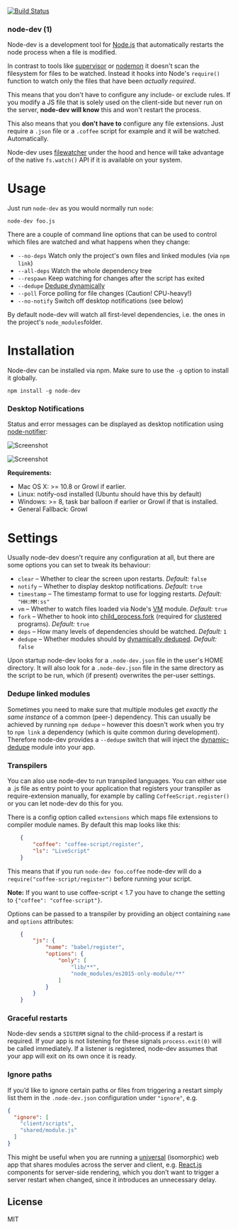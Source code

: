 [![Build Status](https://secure.travis-ci.org/fgnass/node-dev.png)](http://travis-ci.org/fgnass/node-dev)

### node-dev (1)

Node-dev is a development tool for [Node.js](http://nodejs.org) that
automatically restarts the node process when a file is modified.

In contrast to tools like
[supervisor](https://github.com/isaacs/node-supervisor) or
[nodemon](https://github.com/remy/nodemon) it doesn't scan the filesystem for
files to be watched. Instead it hooks into Node's `require()` function to watch
only the files that have been _actually required_.

This means that you don't have to configure any include- or exclude rules.
If you modify a JS file that is solely used on the client-side but never run on
the server, __node-dev will know__ this and won't restart the process.

This also means that you __don't have to__ configure any file extensions. Just
require a `.json` file or a `.coffee` script for example and it will be watched.
Automatically.

Node-dev uses [filewatcher](https://www.npmjs.org/package/filewatcher) under
the hood and hence will take advantage of the native `fs.watch()` API if it
is available on your system.


# Usage

Just run `node-dev` as you would normally run `node`:

```
node-dev foo.js
```

There are a couple of command line options that can be used to control which
files are watched and what happens when they change:

* `--no-deps` Watch only the project's own files and linked modules (via `npm link`)
* `--all-deps` Watch the whole dependency tree
* `--respawn` Keep watching for changes after the script has exited
* `--dedupe` [Dedupe dynamically](https://www.npmjs.org/package/dynamic-dedupe)
* `--poll` Force polling for file changes (Caution! CPU-heavy!)
* `--no-notify` Switch off desktop notifications (see below)

By default node-dev will watch all first-level dependencies, i.e. the ones in
the project's `node_modules`folder.


# Installation

Node-dev can be installed via npm. Make sure to use the `-g` option to install
it globally.

    npm install -g node-dev

### Desktop Notifications

Status and error messages can be displayed as desktop notification using
[node-notifier](https://www.npmjs.org/package/node-notifier):

![Screenshot](http://fgnass.github.com/images/node-dev.png)

![Screenshot](http://fgnass.github.com/images/node-dev-linux.png)

__Requirements:__

* Mac OS X: >= 10.8 or Growl if earlier.
* Linux: notify-osd installed (Ubuntu should have this by default)
* Windows: >= 8, task bar balloon if earlier or Growl if that is installed.
* General Fallback: Growl


# Settings

Usually node-dev doesn't require any configuration at all, but there are some
options you can set to tweak its behaviour:

* `clear` – Whether to clear the screen upon restarts. _Default:_ `false`
* `notify` – Whether to display desktop notifications. _Default:_ `true`
* `timestamp` – The timestamp format to use for logging restarts. _Default:_ `"HH:MM:ss"`
* `vm` – Whether to watch files loaded via Node's [VM](http://nodejs.org/docs/latest/api/vm.html) module. _Default:_ `true`
* `fork` – Whether to hook into [child_process.fork](http://nodejs.org/docs/latest/api/child_process.html#child_process_child_process_fork_modulepath_args_options) (required for [clustered](http://nodejs.org/docs/latest/api/cluster.html) programs). _Default:_ `true`
* `deps` – How many levels of dependencies should be watched. _Default:_ `1`
* `dedupe` – Whether modules should by [dynamically deduped](https://www.npmjs.org/package/dynamic-dedupe). _Default:_ `false`

Upon startup node-dev looks for a `.node-dev.json` file in the user's HOME
directory. It will also look for a `.node-dev.json` file in the same directory
as the script to be run, which (if present) overwrites the per-user settings.

### Dedupe linked modules

Sometimes you need to make sure that multiple modules get
_exactly the same instance_ of a common (peer-) dependency. This can usually be
achieved by running `npm dedupe` – however this doesn't work when you try to
`npm link` a dependency (which is quite common during development). Therefore
node-dev provides a `--dedupe` switch that will inject the
[dynamic-dedupe](https://www.npmjs.org/package/dynamic-dedupe) module into your
app.

### Transpilers

You can also use node-dev to run transpiled languages. You can either use a
.js file as entry point to your application that registers your transpiler as
require-extension manually, for example by calling `CoffeeScript.register()` or
you can let node-dev do this for you.

There is a config option called `extensions` which maps file extensions to
compiler module names. By default this map looks like this:

```json
    {
        "coffee": "coffee-script/register",
        "ls": "LiveScript"
    }
```

This means that if you run `node-dev foo.coffee` node-dev will do a
`require("coffee-script/register")` before running your script.

__Note:__ If you want to use coffee-script < 1.7 you have to change the
setting to `{"coffee": "coffee-script"}`.

Options can be passed to a transpiler by providing an object containing
`name` and `options` attributes:

```json
    {
        "js": {
            "name": "babel/register",
            "options": {
                "only": [
                    "lib/**",
                    "node_modules/es2015-only-module/**"
                ]
            }
        }
    }
```

### Graceful restarts

Node-dev sends a `SIGTERM` signal to the child-process if a restart is required.
If your app is not listening for these signals `process.exit(0)` will be called
immediately. If a listener is registered, node-dev assumes that your app will
exit on its own once it is ready.

### Ignore paths

If you’d like to ignore certain paths or files from triggering a restart simply
list them in the `.node-dev.json` configuration under `"ignore"`, e.g.

```json
{
  "ignore": [
    "client/scripts",
    "shared/module.js"
  ]
}

```

This might be useful when you are running a [universal][universal-javascript]
(isomorphic) web app that shares modules across the server and client, e.g.
[React.js](react) components for server-side rendering, which you don’t want to trigger a
server restart when changed, since it introduces an unnecessary delay.

## License

MIT


[react]: http://facebook.github.io/react/
[universal-javascript]: https://medium.com/@mjackson/universal-javascript-4761051b7ae9
